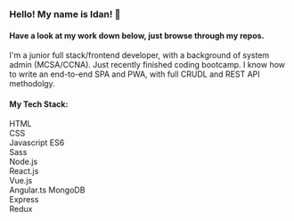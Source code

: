 ### Hello! My name is Idan! 👋

#### Have a look at my work down below, just browse through my repos.

I'm a junior full stack/frontend developer, with a background of system admin (MCSA/CCNA).
Just recently finished coding bootcamp. I know how to write an end-to-end SPA and PWA, with full CRUDL and REST API methodolgy.
#### My Tech Stack: 
HTML  
CSS  
Javascript ES6  
Sass  
Node.js  
React.js  
Vue.js  
Angular.ts
MongoDB  
Express  
Redux  
